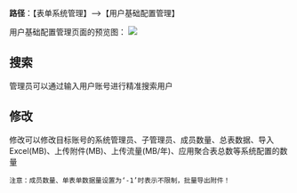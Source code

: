 **路径**：【表单系统管理】-->【用户基础配置管理】

用户基础配置管理页面的预览图：
![](http://docfiles.baibaoyun.com/FqTrI5J4O8NIiaHguuRdCjuTqVCT)

## 搜索
管理员可以通过输入用户账号进行精准搜索用户

## 修改
修改可以修改目标账号的系统管理员、子管理员、成员数量、总表数据、导入Excel(MB)、上传附件(MB)、上传流量(MB/年)、应用聚合表总数等系统配置的数量

`注意：成员数量、单表单数据量设置为‘-1’时表示不限制，批量导出附件！`
